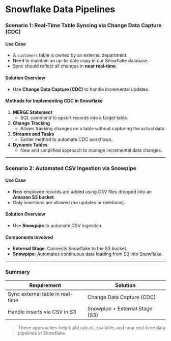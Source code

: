 
# Snowflake Data Pipelines

### Scenario 1: Real-Time Table Syncing via Change Data Capture (CDC)

#### Use Case
- A `customers` table is owned by an external department.
- Need to maintain an up-to-date copy in our Snowflake database.
- Sync should reflect all changes in **near real-time**.

#### Solution Overview
- Use **Change Data Capture (CDC)** to handle incremental updates.

#### Methods for Implementing CDC in Snowflake
1. **MERGE Statement**
   - SQL command to upsert records into a target table.
2. **Change Tracking**
   - Allows tracking changes on a table without capturing the actual data.
3. **Streams and Tasks**
   - Earlier method to automate CDC workflows.
4. **Dynamic Tables**
   - New and simplified approach to manage incremental data changes.

---

### Scenario 2: Automated CSV Ingestion via Snowpipe

#### Use Case
- New employee records are added using CSV files dropped into an **Amazon S3 bucket**.
- Only insertions are allowed (no updates or deletions).

#### Solution Overview
- Use **Snowpipe** to automate CSV ingestion.

#### Components Involved
- **External Stage**: Connects Snowflake to the S3 bucket.
- **Snowpipe**: Automates continuous data loading from S3 into Snowflake.

---

### Summary

| Requirement                       | Solution                             |
|-----------------------------------|--------------------------------------|
| Sync external table in real-time  | Change Data Capture (CDC)            |
| Handle inserts via CSV in S3      | Snowpipe + External Stage (S3)       |

> These approaches help build robust, scalable, and near real-time data pipelines in Snowflake.
